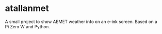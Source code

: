 # atallanmet
A small project to show AEMET weather info on an e-ink screen. Based on a Pi Zero W and Python.
